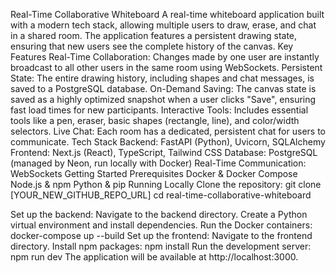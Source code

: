 Real-Time Collaborative Whiteboard
A real-time whiteboard application built with a modern tech stack, allowing multiple users to draw, erase, and chat in a shared room. The application features a persistent drawing state, ensuring that new users see the complete history of the canvas.
Key Features
Real-Time Collaboration: Changes made by one user are instantly broadcast to all other users in the same room using WebSockets.
Persistent State: The entire drawing history, including shapes and chat messages, is saved to a PostgreSQL database.
On-Demand Saving: The canvas state is saved as a highly optimized snapshot when a user clicks "Save", ensuring fast load times for new participants.
Interactive Tools: Includes essential tools like a pen, eraser, basic shapes (rectangle, line), and color/width selectors.
Live Chat: Each room has a dedicated, persistent chat for users to communicate.
Tech Stack
Backend: FastAPI (Python), Uvicorn, SQLAlchemy
Frontend: Next.js (React), TypeScript, Tailwind CSS
Database: PostgreSQL (managed by Neon, run locally with Docker)
Real-Time Communication: WebSockets
Getting Started
Prerequisites
Docker & Docker Compose
Node.js & npm
Python & pip
Running Locally
Clone the repository:
git clone [YOUR_NEW_GITHUB_REPO_URL]
cd real-time-collaborative-whiteboard


Set up the backend:
Navigate to the backend directory.
Create a Python virtual environment and install dependencies.
Run the Docker containers: docker-compose up --build
Set up the frontend:
Navigate to the frontend directory.
Install npm packages: npm install
Run the development server: npm run dev
The application will be available at http://localhost:3000.
